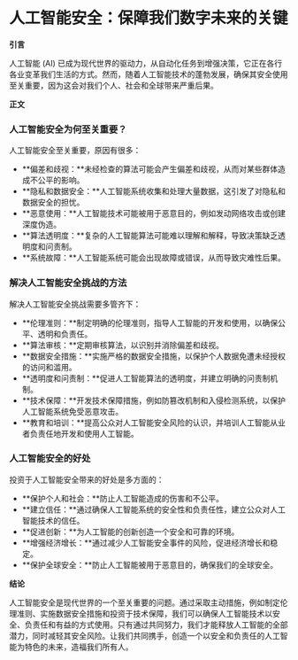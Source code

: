 # 人工智能安全：保障我们数字未来的关键

**引言**

人工智能 (AI) 已成为现代世界的驱动力，从自动化任务到增强决策，它正在各行各业变革我们生活的方式。然而，随着人工智能技术的蓬勃发展，确保其安全使用至关重要，因为这会对我们个人、社会和全球带来严重后果。

**正文**

### 人工智能安全为何至关重要？

人工智能安全至关重要，原因有很多：

- **偏差和歧视：**未经检查的算法可能会产生偏差和歧视，从而对某些群体造成不公平的影响。
- **隐私和数据安全：**人工智能系统收集和处理大量数据，这引发了对隐私和数据安全的担忧。
- **恶意使用：**人工智能技术可能被用于恶意目的，例如发动网络攻击或创建深度伪造。
- **算法透明度：**复杂的人工智能算法可能难以理解和解释，导致决策缺乏透明度和问责制。
- **系统故障：**人工智能系统可能会出现故障或错误，从而导致灾难性后果。

### 解决人工智能安全挑战的方法

解决人工智能安全挑战需要多管齐下：

- **伦理准则：**制定明确的伦理准则，指导人工智能的开发和使用，以确保公平、透明和负责任。
- **算法审核：**定期审核算法，以识别并消除偏差和歧视。
- **数据安全措施：**实施严格的数据安全措施，以保护个人数据免遭未经授权的访问和滥用。
- **透明度和问责制：**促进人工智能算法的透明度，并建立明确的问责制机制。
- **技术保障：**开发技术保障措施，例如防篡改机制和入侵检测系统，以保护人工智能系统免受恶意攻击。
- **教育和培训：**提高公众对人工智能安全风险的认识，并培训人工智能从业者负责任地开发和使用人工智能。

### 人工智能安全的好处

投资于人工智能安全带来的好处是多方面的：

- **保护个人和社会：**防止人工智能造成的伤害和不公平。
- **建立信任：**通过确保人工智能系统的安全性和负责任性，建立公众对人工智能技术的信任。
- **促进创新：**为人工智能的创新创造一个安全和可靠的环境。
- **增强经济增长：**通过减少人工智能安全事件的风险，促进经济增长和稳定。
- **保护全球安全：**防止人工智能被用于恶意目的，确保我们的全球安全。

**结论**

人工智能安全是现代世界的一个至关重要的问题。通过采取主动措施，例如制定伦理准则、实施数据安全措施和投资于技术保障，我们可以确保人工智能技术以安全、负责任和有益的方式使用。只有通过共同努力，我们才能释放人工智能的全部潜力，同时减轻其安全风险。让我们共同携手，创造一个以安全和负责任的人工智能为特色的未来，造福我们所有人。
